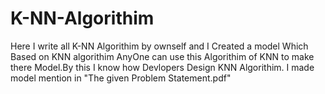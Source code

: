 # K-NN-Algorithim
Here I write all K-NN Algorithim  by ownself and I Created a model Which Based on KNN algorithim
AnyOne can use this Algorithim of KNN to make there Model.By this I know how Devlopers Design KNN Algorithim.
I made model mention in  "The given Problem Statement.pdf"
